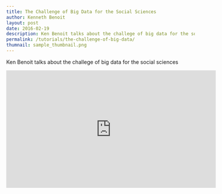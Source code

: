 ```yaml
---
title: The Challenge of Big Data for the Social Sciences
author: Kenneth Benoit
layout: post
date: 2016-02-19
description: Ken Benoit talks about the challege of big data for the social sciences
permalink: /tutorials/the-challenge-of-big-data/
thumnail: sample_thumbnail.png
---
```


Ken Benoit talks about the challege of big data for the social sciences

<iframe width="560" height="315" src="https://www.youtube.com/embed/IG9RfpGTmJk" frameborder="0" allowfullscreen></iframe>